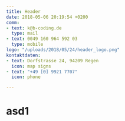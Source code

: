 ```yaml
---
title: Header
date: 2018-05-06 20:19:54 +0200
comm:
- text: k@b-coding.de
  type: mail
- text: 0049 160 964 592 03
  type: mobile
logo: "/uploads/2018/05/24/header_logo.png"
kontaktdaten:
- text: Dorfstrasse 24, 94209 Regen
  icon: map signs
- text: "+49 [0] 9921 7707"
  icon: phone

---
```

# asd1